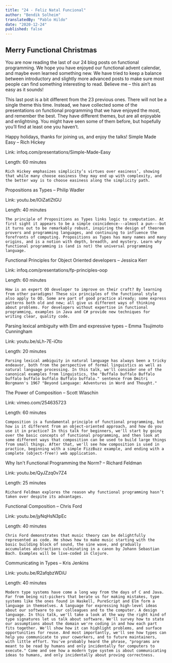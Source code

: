 ```yaml
---
title: "24 - Feliz Natal Funcional"
author: "Bendik Solheim"
translatedBy: "Pablo Hildo"
date: "2020-12-24"
published: false
---
```


## Merry Functional Christmas

You are now reading the last of our 24 blog posts on functional programming. We hope you have enjoyed our functional advent calendar, and maybe even learned something new. We have tried to keep a balance between introductory and slightly more advanced posts to make sure most people can find something interesting to read. Believe me – this ain’t as easy as it sounds!

This last post is a bit different from the 23 previous ones. There will not be a single theme this time. Instead, we have collected some of the presentations on functional programming that we have enjoyed the most, and remember the best. They have different themes, but are all enjoyable and enlightning. You might have seen some of them before, but hopefully you’ll find at least one you haven’t.

Happy holidays, thanks for joining us, and enjoy the talks!
Simple Made Easy – Rich Hickey

Link: infoq.com/presentations/Simple-Made-Easy

Length: 60 minutes

    Rich Hickey emphasizes simplicity’s virtues over easiness’, showing that while many choose easiness they may end up with complexity, and the better way is to choose easiness along the simplicity path.

Propositions as Types – Philip Wadler

Link: youtu.be/IOiZatlZtGU

Length: 40 minutes

    The principle of Propositions as Types links logic to computation. At first sight it appears to be a simple coincidence---almost a pun---but it turns out to be remarkably robust, inspiring the design of theorem provers and programming languages, and continuing to influence the forefronts of computing. Propositions as Types has many names and many origins, and is a notion with depth, breadth, and mystery. Learn why functional programming is (and is not) the universal programming language.

Functional Principles for Object Oriented developers – Jessica Kerr

Link: infoq.com/presentations/fp-principles-oop

Length: 60 minutes

    How is an expert OO developer to improve on their craft? By learning from other paradigms! These six principles of the functional style also apply to OO. Some are part of good practice already; some express patterns both old and new; all give us different ways of thinking about problems. For developers without expertise in functional programming, examples in Java and C# provide new techniques for writing clear, quality code.

Parsing lexical ambiguity with Elm and expressive types – Emma Tsujimoto Cunningham

Link: youtu.be/sLh-7E-iOto

Length: 20 minutes

    Parsing lexical ambiguity in natural language has always been a tricky endeavor, both from the perspective of formal linguistics as well as natural language processing. In this talk, we'll consider one of the canonical examples from linguistics, the "Buffalo buffalo Buffalo buffalo buffalo buffalo Buffalo buffalo." sentence from Dmitri Borgmann's 1967 "Beyond Language: Adventures in Word and Thought."

The Power of Composition – Scott Wlaschin

Link: vimeo.com/254635723

Length: 60 minutes

    Composition is a fundamental principle of functional programming, but how is it different from an object-oriented approach, and how do you use it in practice? In this talk for beginners, we'll start by going over the basic concepts of functional programming, and then look at some different ways that composition can be used to build large things from small things. After that, we'll see how composition is used in practice, beginning with a simple FizzBuzz example, and ending with a complete (object-free!) web application.

Why Isn't Functional Programming the Norm? – Richard Feldman

Link: youtu.be/QyJZzq0v7Z4

Length: 25 minutes

    Richard Feldman explores the reason why functional programming hasn’t taken over despite its advantages.

Functional Composition – Chris Ford

Link: youtu.be/jyNqHsN3pEc

Length: 40 minutes

    Chris Ford demonstrates that music theory can be delightfully represented as code. He shows how to make music starting with the basic building block of sound, the sine wave, and gradually accumulates abstractions culminating in a canon by Johann Sebastian Bach. Examples will be live-coded in Clojure.

Communicating in Types – Kris Jenkins

Link: youtu.be/R2afqbzWDiU

Length: 40 minutes

    Modern type systems have come a long way from the days of C and Java. Far from being nit-pickers that berate us for making mistakes, type systems like the ones found in Haskell, PureScript and Elm form a language in themselves. A language for expressing high-level ideas about our software to our colleagues and to the computer. A design language. In this talk, we'll take a look at the way the right kind of type signatures let us talk about software. We'll survey how to state our assumptions about the domain we're coding in and how each part fits together. We'll show how it can highlight problems, and surface opportunities for reuse. And most importantly, we'll see how types can help you communicate to your coworkers, and to future maintainers, with little effort. You've probably heard the phrase, "programs are meant to be read by humans and only incidentally for computers to execute." Come and see how a modern type system is about communicating ideas to humans, and only incidentally about proving correctness.
